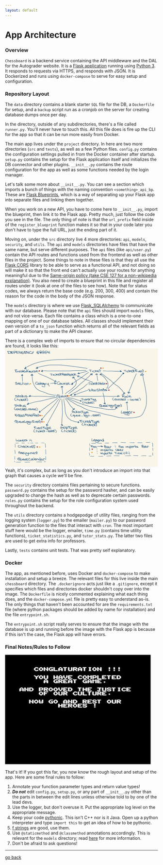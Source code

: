 ```yaml
---
layout: default
---
```

# App Architecture

### Overview
`Chessboard` is a backend service containing the API middleware and the DAL for the Autograder website.
It is a <a href="https://flask.palletsprojects.com/en/1.1.x/" target="_blank">Flask application</a> running using
<a href="https://docs.python.org/3/index.html" target="_blank">Python 3</a>. It responds to requests via HTTPS, and responds with JSON. It is Dockerized and runs using `docker-compose`
to serve for easy setup and configuration.

### Repository Layout
The `data` directory contains a blank starter `SQL` file for the DB, a `Dockerfile` for setup, and a `backup` script run
as a cronjob on the server for creating database dumps once per day.

In the directory, outside of any subdirectories, there's a file called `runner.py`. You'll never have to touch this. All this
file does is fire up the CLI for the app so that it can be run more easily from Docker.

The main app lives under the `project` directory. In here are two more directories (`src` and `tests`), as well as a few Python
files. `config.py` contains the configuration settings pulled in from the Docker container after startup. `setup.py` contains the setup
for the Flask application itself and initializes the DB connector and other plugins. `__init__.py` contains the route configuration
for the app as well as some functions needed by the login manager.

Let's talk some more about `__init__.py`. You can see a section which imports a bunch of things with the naming convention `<something>_api_bp`. These are <a href="https://flask.palletsprojects.com/en/1.1.x/blueprints/#blueprints" target="_blank">Flask Blueprints</a>, which is a way of separating up your Flask app into separate files and linking them together.

When you work on a new API, you have to come here to `__init__.py`, import the blueprint, then link it to the Flask app. Pretty much,
just follow the code you see in the file. The only thing of note is that the `url_prefix` field inside of the `register_blueprint` function
makes it so that in your code later you don't have to type the full URL, just the ending part of it.

Moving on, under the `src` directory live 4 more directories: `api`, `models`, `security`, and `utils`. The `api` and `models` directories have files that have the same name, but serve different purposes. The `api` files (like `api/user.py`) contain the API routes and functions
used from the frontend as well as other files in the project. Some things to note in these files is that they all use the
<a href="https://flask-cors.readthedocs.io/en/latest/" target="_blank">Flask CORS</a> library to be able to serve as a functional API,
and not doing so will make it so that the front end can't actually use your routes for anything meaningful due to the <a href="https://en.wikipedia.org/wiki/Same-origin_policy" target="_blank">Same-origin policy (take CSE 127 for a non-wikipedia explanation)</a>. You also
need to create a blueprint in this file and register all routes under it (look at one of the files to see how). Note that for status codes,
we always return the base code (e.g. 200, 300, 400) and contain the reason for the code in the body of the JSON response.

The `models` directory is where we use <a href="https://flask-sqlalchemy.palletsprojects.com/en/2.x/" target="_blank">Flask_SQLAlchemy</a> to
communicate with our database. Please note that the `api` files should import `models` files, and not vice-versa. Each file contains a class
which is a one-to-one mapping of one of our database tables. All classes should implement their own version of a `to_json` function which
returns all of the relevant fields as part of a dictionary to make the API cleaner.

There is a complex web of imports to ensure that no circular dependencies are found, it looks like this:
![very ugly](photos/dependency_graph.jpg)
Yeah, it's complex, but as long as you don't introduce an import into that graph that causes a cycle we'll be fine.


The `security` directory contains files pertaining to secure functions. `password.py` contains the setup for the password hasher, and
can be easily upgraded to change the hash as well as to deprecate certain passwords. `roles.py` contains the setup for the role configuration
system used throughout the backend.


The `utils` directory contains a hodgepodge of utility files, ranging from the logging system (`logger.py`) to the emailer (`mailer.py`) to our password generation function to the files that interact with `cron`. The most important stuff here would be the logger, emailer, `time.py` (contains time utility functions), `ticket_statistics.py`, and `tutor_stats.py`. The latter two files are used to get extra info for professors.

Lastly, `tests` contains unit tests. That was pretty self explanatory.

### Docker
The app, as mentioned before, uses Docker and `docker-compose` to make installation and setup a breeze. The relevant files
for this live inside the main `chessboard` directory. The `.dockerignore` acts just like a `.gitignore`, except it specifies which
files and directories docker shouldn't copy over into the image. The `Dockerfile` is nicely commented explaining what each thing
does, and the `docker-compose.yml` file is pretty easy to understand as-is. The only things that haven't been accounted for are the
`requirements.txt` file (where python packages should be added by name for installation) and the file `entrypoint.sh`.

The `entrypoint.sh` script really serves to ensure that the image with the database is up and running before the image with the Flask
app is because if this isn't the case, the Flask app will have errors.

### Final Notes/Rules to Follow
![conglaturation](photos/conglaturation.jpeg)

That's it! If you got this far, you now know the rough layout and setup of the app.
Here are some final rules to follow:

1. Annotate your function parameter types and return value types!
2. _**Do not**_ edit `config.py`, `setup.py`, or any part of `__init__.py` other than the parts in between the edit lines unless otherwise told to by one of the lead devs.
3. Use the logger, but don't overuse it. Put the appropriate log level on the appropriate message.
4. Keep your code <a href="https://hub.packtpub.com/write-python-code-or-pythonic-code/" target="_blank">pythonic</a>. This isn't C++ nor is it Java. Open up a python interpreter and type `import this` to get an idea of how to be pythonic.
5. <a href="https://realpython.com/python-f-strings/" target="_blank">f strings</a> are good, use them.
6. Use `@staticmethod` and `@classmethod` annotations accordingly. This is relevant for the `models` directory; read <a href="https://stackabuse.com/pythons-classmethod-and-staticmethod-explained/" target="_blank"> here</a> for more information.
7. Don't be afraid to ask questions!

---
[go back](/chessboard)
